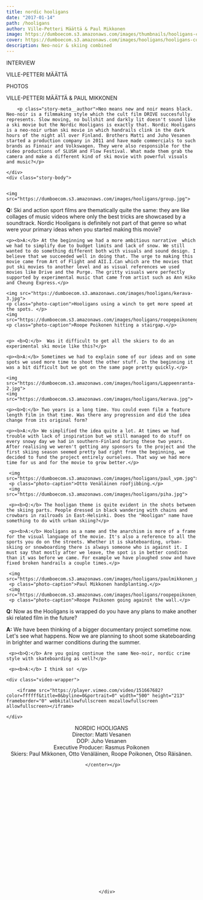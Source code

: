 ```yaml
---
title: nordic hooligans
date: "2017-01-14"
path: /hooligans
author: Ville-Petteri Määttä & Paul Mikkonen
image: https://dumboecom.s3.amazonaws.com/images/thumbnails/hooligans-cover-logo.jpg
cover: https://dumboecom.s3.amazonaws.com/images/hooligans/hooligans-cover-logo.jpg
description: Neo-noir & skiing combined
---
```


<div class="story">
    <div class="story-meta">
        <p>INTERVIEW</p>
        <p class="story-meta__author">VILLE-PETTERI MÄÄTTÄ</p>
        <p>PHOTOS</p>
        <p class="story-meta__author">VILLE-PETTERI MÄÄTTÄ & PAUL MIKKONEN</p>
        
        <p class="story-meta__author">Neo means new and noir means black. Neo-noir is a filmmaking style which the cult film DRIVE succesfully represents. Slow moving, no bullshit and darkly lit doesn't sound like a ski movie but the Nordic Hooligans is exactly that. Nordic Hooligans is a neo-noir urban ski movie in which handrails clink in the dark hours of the night all over Finland. Brothers Matti and Juho Vesanen started a production company in 2011 and have made commercials to such brands as Finnair and Volkswagen. They were also responsible for the video productions of SLUSH and Flow Festival. What made them grab the camera and make a different kind of ski movie with powerful visuals and music?</p>
        
    </div>
    <div class="story-body">
    

    <img src="https://dumboecom.s3.amazonaws.com/images/hooligans/group.jpg">
    
  <p><b>Q:</b> Ski and action sport films are thematically quite the same: they are like collages of music videos where only the best tricks are showcased by a soundtrack. Nordic Hooligans is definitely not part of that genre so what were your primary ideas when you started making this movie?</p>
    
    <p><b>A:</b> At the beginning we had a more ambitious narrative  which we had to simplify due to budget limits and lack of snow. We still wanted to do something different both with visuals and sound design. I believe that we succeeded well in doing that. The urge to making this movie came from Art of Flight and AII.I.Can which are the movies that put ski movies to another level and as visual references we used movies like Drive and the Purge. The gritty visuals were perfectly supported by experimental music that came from artist such as Ann Hiko and Cheung Express.</p>
    
    <img src="https://dumboecom.s3.amazonaws.com/images/hooligans/kerava-3.jpg">
    <p class="photo-caption">Hooligans using a winch to get more speed at the spots. </p>
    <img src="https://dumboecom.s3.amazonaws.com/images/hooligans/roopepoikonengappi_vpm.jpg">
    <p class="photo-caption">Roope Poikonen hitting a stairgap.</p>
    
    
    <p> <b>Q:</b>  Was it difficult to get all the skiers to do an experimental ski movie like this?</p>
    
    <p><b>A:</b> Sometimes we had to explain some of our ideas and on some spots we used more time to shoot the other stuff. In the beginning it was a bit difficult but we got on the same page pretty quickly.</p>
    
    <img src="https://dumboecom.s3.amazonaws.com/images/hooligans/Lappeenranta-2.jpg">
    <img src="https://dumboecom.s3.amazonaws.com/images/hooligans/kerava.jpg">
    
    <p><b>Q:</b> Two years is a long time. You could even film a feature length film in that time. Was there any progression and did the idea change from its original form?
    
    <p><b>A:</b> We simplified the idea quite a lot. At times we had trouble with lack of inspiration but we still managed to do stuff on every snowy day we had in southern-Finland during these two years. After realising we weren't getting any sponsors to the project and the first skiing season seemed pretty bad right from the beginning, we decided to fund the project entirely ourselves. That way we had more time for us and for the movie to grow better.</p>
     
     <img src="https://dumboecom.s3.amazonaws.com/images/hooligans/paul_vpm.jpg">
     <p class="photo-caption">Otto Venäläinen roofjibbing.</p>
     <img src="https://dumboecom.s3.amazonaws.com/images/hooligans/piha.jpg">
     
     <p><b>Q:</b> The hooligan theme is quite evident in the shots between the skiing parts. People dressed in black wandering with chains and crowbars in railroads in East-Helsinki. Does the "Hooligan" name have something to do with urban skiing?</p>
     
     <p><b>A:</b> Hooligans as a name and the anarchism is more of a frame for the visual language of the movie. It's also a reference to all the sports you do on the streets. Whether it is skateboarding, urban-skiing or snowboarding there is always someone who is against it. I must say that mostly after we leave, the spot is in better conditon than it was before we came. For example we have ploughed snow and have fixed broken handrails a couple times.</p>
     
     <img src="https://dumboecom.s3.amazonaws.com/images/hooligans/paulmikkonen_plant_vpm.jpg">
     <p class="photo-caption">Paul Mikkonen handplanting.</p>
     <img src="https://dumboecom.s3.amazonaws.com/images/hooligans/roopepoikonen_wall_vpm.jpg">
     <p class="photo-caption">Roope Poikonen going against the wall.</p>

  <p><b>Q:</b> Now as the Hooligans is wrapped do you have any plans to make another ski related film in the future?</p>
     
  <p><b>A:</b> We have been thinking of a bigger documentary project sometime now. Let's see what happens. Now we are planning to shoot some skateboarding in brighter and warmer conditions during the summer.</p>
     
     <p><b>Q:</b> Are you going continue the same Neo-noir, nordic crime style with skateboarding as well?</p>
     
     <p><b>A:</b> I think so! </p>
     
    <div class="video-wrapper">

        <iframe src="https://player.vimeo.com/video/151667682?color=ffffff&title=0&byline=0&portrait=0" width="500" height="213" frameborder="0" webkitallowfullscreen mozallowfullscreen allowfullscreen></iframe>
  
    </div>
     
     
  <p><center>NORDIC HOOLIGANS
     <br>
     Director: Matti Vesanen
     <br>
     DOP: Juho Vesanen
     <br>
     Executive Producer: Rasmus Poikonen
     <br>
     Skiers: Paul Mikkonen, Otto Venäläinen, Roope Poikonen, Otso Räisänen.
     
     
     </center></p>
     
     
   
    
    
    
    
    
    
    
   
    
   
    
   
    
   
        
        
       
        
        
        
        </div>
</div>
